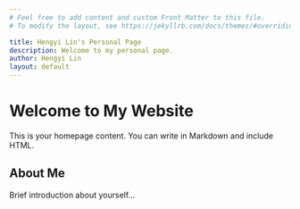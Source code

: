 ```yaml
---
# Feel free to add content and custom Front Matter to this file.
# To modify the layout, see https://jekyllrb.com/docs/themes/#overriding-theme-defaults

title: Hengyi Lin's Personal Page
description: Welcome to my personal page.
author: Hengyi Lin
layout: default
---
```

# Welcome to My Website

This is your homepage content. You can write in Markdown and include HTML.

## About Me

Brief introduction about yourself...